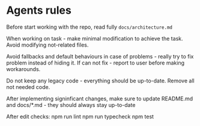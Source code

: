 # Agents rules

Before start working with the repo, read fully `docs/architecture.md`

When working on task - make minimal modification to achieve the task. Avoid modifying not-related files.

Avoid fallbacks and default behaviours in case of problems - really try to fix problem instead of hiding it. If can not fix - report to user before making workarounds.

Do not keep any legacy code - everything should be up-to-date. Remove all not needed code.

After implementing signinficant changes, make sure to update README.md and docs/*.md - they should always stay up-to-date

After edit checks:
npm run lint
npm run typecheck
npm test

